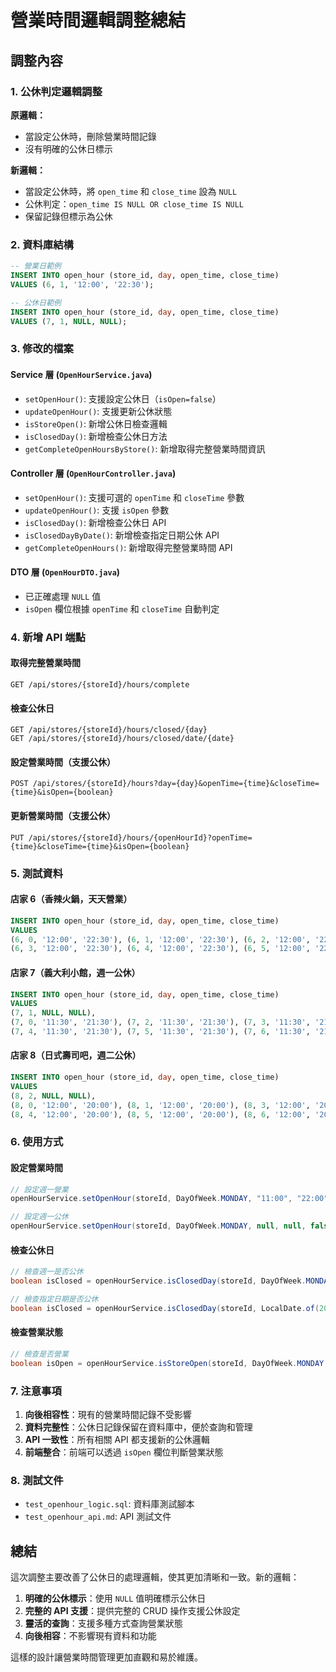 # 營業時間邏輯調整總結

## 調整內容

### 1. 公休判定邏輯調整

**原邏輯：**

- 當設定公休時，刪除營業時間記錄
- 沒有明確的公休日標示

**新邏輯：**

- 當設定公休時，將 `open_time` 和 `close_time` 設為 `NULL`
- 公休判定：`open_time IS NULL OR close_time IS NULL`
- 保留記錄但標示為公休

### 2. 資料庫結構

```sql
-- 營業日範例
INSERT INTO open_hour (store_id, day, open_time, close_time)
VALUES (6, 1, '12:00', '22:30');

-- 公休日範例
INSERT INTO open_hour (store_id, day, open_time, close_time)
VALUES (7, 1, NULL, NULL);
```

### 3. 修改的檔案

#### Service 層 (`OpenHourService.java`)

- `setOpenHour()`: 支援設定公休日（`isOpen=false`）
- `updateOpenHour()`: 支援更新公休狀態
- `isStoreOpen()`: 新增公休日檢查邏輯
- `isClosedDay()`: 新增檢查公休日方法
- `getCompleteOpenHoursByStore()`: 新增取得完整營業時間資訊

#### Controller 層 (`OpenHourController.java`)

- `setOpenHour()`: 支援可選的 `openTime` 和 `closeTime` 參數
- `updateOpenHour()`: 支援 `isOpen` 參數
- `isClosedDay()`: 新增檢查公休日 API
- `isClosedDayByDate()`: 新增檢查指定日期公休 API
- `getCompleteOpenHours()`: 新增取得完整營業時間 API

#### DTO 層 (`OpenHourDTO.java`)

- 已正確處理 `NULL` 值
- `isOpen` 欄位根據 `openTime` 和 `closeTime` 自動判定

### 4. 新增 API 端點

#### 取得完整營業時間

```
GET /api/stores/{storeId}/hours/complete
```

#### 檢查公休日

```
GET /api/stores/{storeId}/hours/closed/{day}
GET /api/stores/{storeId}/hours/closed/date/{date}
```

#### 設定營業時間（支援公休）

```
POST /api/stores/{storeId}/hours?day={day}&openTime={time}&closeTime={time}&isOpen={boolean}
```

#### 更新營業時間（支援公休）

```
PUT /api/stores/{storeId}/hours/{openHourId}?openTime={time}&closeTime={time}&isOpen={boolean}
```

### 5. 測試資料

#### 店家 6（香辣火鍋，天天營業）

```sql
INSERT INTO open_hour (store_id, day, open_time, close_time)
VALUES
(6, 0, '12:00', '22:30'), (6, 1, '12:00', '22:30'), (6, 2, '12:00', '22:30'),
(6, 3, '12:00', '22:30'), (6, 4, '12:00', '22:30'), (6, 5, '12:00', '22:30'), (6, 6, '12:00', '22:30');
```

#### 店家 7（義大利小館，週一公休）

```sql
INSERT INTO open_hour (store_id, day, open_time, close_time)
VALUES
(7, 1, NULL, NULL),
(7, 0, '11:30', '21:30'), (7, 2, '11:30', '21:30'), (7, 3, '11:30', '21:30'),
(7, 4, '11:30', '21:30'), (7, 5, '11:30', '21:30'), (7, 6, '11:30', '21:30');
```

#### 店家 8（日式壽司吧，週二公休）

```sql
INSERT INTO open_hour (store_id, day, open_time, close_time)
VALUES
(8, 2, NULL, NULL),
(8, 0, '12:00', '20:00'), (8, 1, '12:00', '20:00'), (8, 3, '12:00', '20:00'),
(8, 4, '12:00', '20:00'), (8, 5, '12:00', '20:00'), (8, 6, '12:00', '20:00');
```

### 6. 使用方式

#### 設定營業時間

```java
// 設定週一營業
openHourService.setOpenHour(storeId, DayOfWeek.MONDAY, "11:00", "22:00", true);

// 設定週一公休
openHourService.setOpenHour(storeId, DayOfWeek.MONDAY, null, null, false);
```

#### 檢查公休日

```java
// 檢查週一是否公休
boolean isClosed = openHourService.isClosedDay(storeId, DayOfWeek.MONDAY);

// 檢查指定日期是否公休
boolean isClosed = openHourService.isClosedDay(storeId, LocalDate.of(2024, 1, 1));
```

#### 檢查營業狀態

```java
// 檢查是否營業
boolean isOpen = openHourService.isStoreOpen(storeId, DayOfWeek.MONDAY, LocalTime.of(12, 0));
```

### 7. 注意事項

1. **向後相容性**：現有的營業時間記錄不受影響
2. **資料完整性**：公休日記錄保留在資料庫中，便於查詢和管理
3. **API 一致性**：所有相關 API 都支援新的公休邏輯
4. **前端整合**：前端可以透過 `isOpen` 欄位判斷營業狀態

### 8. 測試文件

- `test_openhour_logic.sql`: 資料庫測試腳本
- `test_openhour_api.md`: API 測試文件

## 總結

這次調整主要改善了公休日的處理邏輯，使其更加清晰和一致。新的邏輯：

1. **明確的公休標示**：使用 `NULL` 值明確標示公休日
2. **完整的 API 支援**：提供完整的 CRUD 操作支援公休設定
3. **靈活的查詢**：支援多種方式查詢營業狀態
4. **向後相容**：不影響現有資料和功能

這樣的設計讓營業時間管理更加直觀和易於維護。
